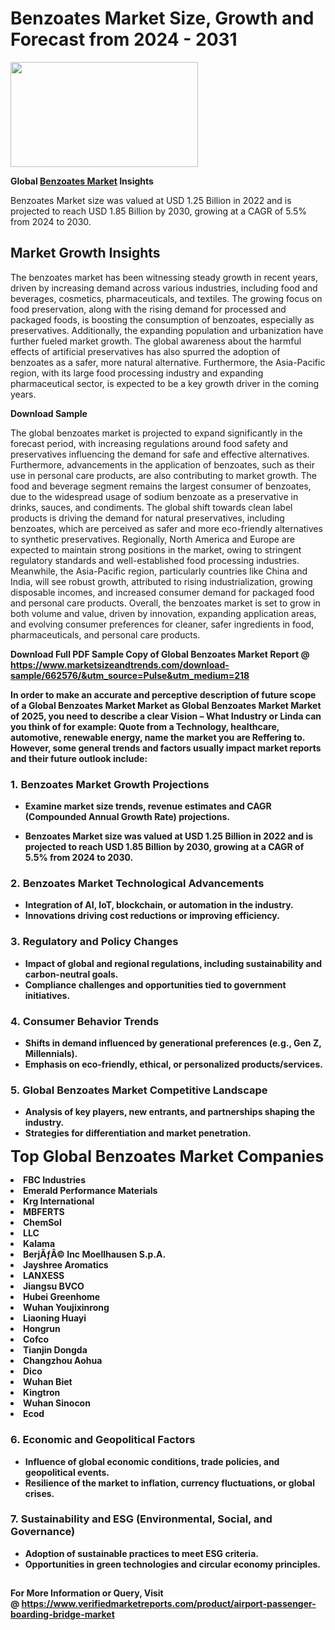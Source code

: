 <H1>Benzoates Market Size, Growth and Forecast from 2024 - 2031</H1><img class="aligncenter size-medium wp-image-584254" src="https://thirdeyenews.in/wp-content/uploads/2024/09/Global-Market-Research-300x168.jpeg" alt="" width="300" height="168" /><p><strong>Global&nbsp;<a href="https://www.marketsizeandtrends.com/download-sample/662576/&amp;utm_source=Pulse&amp;utm_medium=218">Benzoates Market</a> Insights</strong></p><p>Benzoates Market size was valued at USD 1.25 Billion in 2022 and is projected to reach USD 1.85 Billion by 2030, growing at a CAGR of 5.5% from 2024 to 2030.</p><p><h2>Market Growth Insights</h2> <p>The benzoates market has been witnessing steady growth in recent years, driven by increasing demand across various industries, including food and beverages, cosmetics, pharmaceuticals, and textiles. The growing focus on food preservation, along with the rising demand for processed and packaged foods, is boosting the consumption of benzoates, especially as preservatives. Additionally, the expanding population and urbanization have further fueled market growth. The global awareness about the harmful effects of artificial preservatives has also spurred the adoption of benzoates as a safer, more natural alternative. Furthermore, the Asia-Pacific region, with its large food processing industry and expanding pharmaceutical sector, is expected to be a key growth driver in the coming years.</p> <p><strong>Download Sample</strong></p> <p>The global benzoates market is projected to expand significantly in the forecast period, with increasing regulations around food safety and preservatives influencing the demand for safe and effective alternatives. Furthermore, advancements in the application of benzoates, such as their use in personal care products, are also contributing to market growth. The food and beverage segment remains the largest consumer of benzoates, due to the widespread usage of sodium benzoate as a preservative in drinks, sauces, and condiments. The global shift towards clean label products is driving the demand for natural preservatives, including benzoates, which are perceived as safer and more eco-friendly alternatives to synthetic preservatives. Regionally, North America and Europe are expected to maintain strong positions in the market, owing to stringent regulatory standards and well-established food processing industries. Meanwhile, the Asia-Pacific region, particularly countries like China and India, will see robust growth, attributed to rising industrialization, growing disposable incomes, and increased consumer demand for packaged food and personal care products. Overall, the benzoates market is set to grow in both volume and value, driven by innovation, expanding application areas, and evolving consumer preferences for cleaner, safer ingredients in food, pharmaceuticals, and personal care products. <p><strong></p><p><span class=""><strong>Download Full PDF Sample Copy of Global Benzoates Market Report</strong> @ <a href="https://www.marketsizeandtrends.com/download-sample/662576/&amp;utm_source=Pulse&amp;utm_medium=218" target="_blank">https://www.marketsizeandtrends.com/download-sample/662576/&amp;utm_source=Pulse&amp;utm_medium=218</a></span></p><p>In order to make an accurate and perceptive description of future scope of a Global&nbsp;Benzoates Market Market as Global&nbsp;Benzoates Market Market of 2025, you need to describe a clear Vision &ndash; What Industry or Linda can you think of for example: Quote from a Technology, healthcare, automotive, renewable energy, name the market you are Reffering to. However, some general trends and factors usually impact market reports and their future outlook include:</p><h3>1.&nbsp;<strong>Benzoates Market Growth Projections</strong></h3><ul><li>Examine market size trends, revenue estimates and CAGR (Compounded Annual Growth Rate) projections.</li><li><p>Benzoates Market size was valued at USD 1.25 Billion in 2022 and is projected to reach USD 1.85 Billion by 2030, growing at a CAGR of 5.5% from 2024 to 2030.</p></li></ul><h3>2.&nbsp;<strong>Benzoates Market Technological Advancements</strong></h3><ul><li>Integration of AI, IoT, blockchain, or automation in the industry.</li><li>Innovations driving cost reductions or improving efficiency.</li></ul><h3>3.&nbsp;<strong>Regulatory and Policy Changes</strong></h3><ul><li>Impact of global and regional regulations, including sustainability and carbon-neutral goals.</li><li>Compliance challenges and opportunities tied to government initiatives.</li></ul><h3>4.&nbsp;<strong>Consumer Behavior Trends</strong></h3><ul><li>Shifts in demand influenced by generational preferences (e.g., Gen Z, Millennials).</li><li>Emphasis on eco-friendly, ethical, or personalized products/services.</li></ul><h3>5.&nbsp;<strong>Global Benzoates Market Competitive Landscape</strong></h3><ul><li>Analysis of key players, new entrants, and partnerships shaping the industry.</li><li>Strategies for differentiation and market penetration.</li></ul><p data-pm-slice="1 1 []"><span style="color: inherit; font-family: inherit; font-size: 25px;">Top Global Benzoates Market Companies</span></p><div class="" data-test-id=""><p><li>FBC Industries</li><li> Emerald Performance Materials</li><li> Krg International</li><li> MBFERTS</li><li> ChemSol</li><li> LLC</li><li> Kalama</li><li> BerjÃƒÂ© Inc Moellhausen S.p.A.</li><li> Jayshree Aromatics</li><li> LANXESS</li><li> Jiangsu BVCO</li><li> Hubei Greenhome</li><li> Wuhan Youjixinrong</li><li> Liaoning Huayi</li><li> Hongrun</li><li> Cofco</li><li> Tianjin Dongda</li><li> Changzhou Aohua</li><li> Dico</li><li> Wuhan Biet</li><li> Kingtron</li><li> Wuhan Sinocon</li><li> Ecod</li></p></div><h3>6.&nbsp;<strong>Economic and Geopolitical Factors</strong></h3><ul><li>Influence of global economic conditions, trade policies, and geopolitical events.</li><li>Resilience of the market to inflation, currency fluctuations, or global crises.</li></ul><h3>7.&nbsp;<strong>Sustainability and ESG (Environmental, Social, and Governance)</strong></h3><ul><li>Adoption of sustainable practices to meet ESG criteria.</li><li>Opportunities in green technologies and circular economy principles.</li></ul><h2><strong style="font-size: 14px;">For More Information or Query, Visit @&nbsp;</strong><a style="background-color: #ffffff; font-size: 14px;" href="https://www.marketsizeandtrends.com/report/benzoates-market/" target="_blank">https://www.verifiedmarketreports.com/product/airport-passenger-boarding-bridge-market</a></h2>
